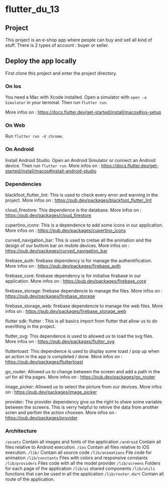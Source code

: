 # flutter_du_13

## Project

This project is an e-shop app where people can buy and sell all kind of stuff. There is 2 types of account : buyer or seller.

## Deploy the app locally

First clone this project and enter the project directory.

### On Ios

You need a Mac with Xcode installed.
Open a simulator with `open -a Simulator` in your terminal.
Then run `flutter run`.

More infos on : https://docs.flutter.dev/get-started/install/macos#ios-setup

### On Web

Run `flutter run -d chrome`.

### On Android

Install Android Studio.
Open an Android Simulator or connect an Android device.
Then run `flutter run`.
More infos on : https://docs.flutter.dev/get-started/install/macos#install-android-studio


### Dependencies

  blackfoot_flutter_lint: This is used to check every error and warning in the project.
  More infos on : https://pub.dev/packages/blackfoot_flutter_lint

  cloud_firestore: This dependence is the database.
  More infos on : https://pub.dev/packages/cloud_firestore

  cupertino_icons: This is a dependence to add some icons in our application.
  More infos on : https://pub.dev/packages/cupertino_icons

  curved_navigation_bar: This is used to cretae all the animation and the design of our buttom bar on mobile devices.
  More infos on : https://pub.dev/packages/curved_navigation_bar

  firebase_auth: firebase dependency is for manage the authentification.
  More infos on : https://pub.dev/packages/firebase_auth

  firebase_core: firebase dependency is for initialise firabase in our application.
  More infos on : https://pub.dev/packages/firebase_core

  firebase_storage: firebase dependencie to manage the files.
  More infos on : https://pub.dev/packages/firebase_storage

  firebase_storage_web: firebase dependencie to manage the web files.
  More infos on : https://pub.dev/packages/firebase_storage_web

  flutter
    sdk: flutter : This is all basics import from flutter that allow us to do everithing in the project.

  flutter_svg: This dependence is used to allowed us to load the svg files.
  More infos on : https://pub.dev/packages/flutter_svg

  fluttertoast: This dependence is used to display some toast / pop up when an action in the app is completed / done.
  More infos on : https://pub.dev/packages/fluttertoast

  go_router: Allowed us to change between the screen and add a path in the url for all tha pages.
  More infos on : https://pub.dev/packages/go_router

  image_picker: Allowed us to select the picture from our devices.
  More infos on : https://pub.dev/packages/image_picker

  provider: The provider dependency give us the right to share some variable between the screens. This is verry helpful to retrive the data from another scren and perfom the action choosen.
  More infos on : https://pub.dev/packages/provider
  
  ### Architecture
  
  `/assets` Contain all images and fonts of the application
  `/android` Contain all files relative to Android execution.
  `/ios` Contain all files relative to iOS execution.
  `/lib/` Contain all source code
  `/lib/animations` File code for animation
  `/lib/constants` Files with colors and responsive constants
  `/lib/providers` Files code with all the model provider
  `/lib/screens` Folders for each page of the application
  `/lib/ui` shared components
  `/lib/utils` functions that can be used in all the application
  `/lib/router.dart` Contain all route of the application.
